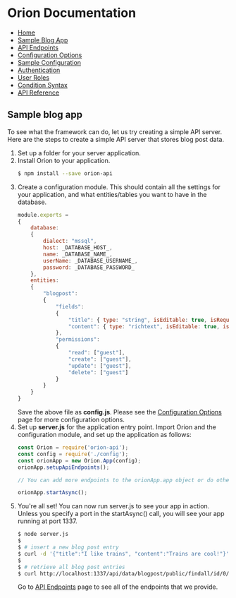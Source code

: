 # Orion Documentation

- [Home](../)
- [Sample Blog App](sample-blog-app)
- [API Endpoints](api-endpoints)
- [Configuration Options](configuration-options)
- [Sample Configuration](sample-configuration)
- [Authentication](authentication)
- [User Roles](user-roles)
- [Condition Syntax](condition-syntax)
- [API Reference](api-reference)

## Sample blog app

To see what the framework can do, let us try creating a simple API server. Here are the steps to create a simple API server that stores blog post data.

1. Set up a folder for your server application.
2. Install Orion to your application.
    ```bash
    $ npm install --save orion-api
    ```
3. Create a configuration module. This should contain all the settings for your application, and what entities/tables you want to have in the database.
    ```js
    module.exports =
    {
        database:
        {
            dialect: "mssql",
            host: _DATABASE_HOST_,
            name: _DATABASE_NAME_,
            userName: _DATABASE_USERNAME_,
            password: _DATABASE_PASSWORD_
        },
        entities:
        {
            "blogpost":
            {
                "fields":
                {
                    "title": { type: "string", isEditable: true, isRequired: true, foreignKey: null },
                    "content": { type: "richtext", isEditable: true, isRequired: true, foreignKey: null }
                },
                "permissions":
                {
                    "read": ["guest"],
                    "create": ["guest"],
                    "update": ["guest"],
                    "delete": ["guest"]
                }
            }
        }
    }
    ```
    Save the above file as **config.js**. Please see the [Configuration Options](configuration-options) page for more configuration options.
4. Set up **server.js** for the application entry point. Import Orion and the configuration module, and set up the application as follows:
    ```js
    const Orion = require('orion-api');
    const config = require('./config');
    const orionApp = new Orion.App(config);
    orionApp.setupApiEndpoints();
    
    // You can add more endpoints to the orionApp.app object or do other things here
    
    orionApp.startAsync();
    ```
5. You're all set! You can now run server.js to see your app in action. Unless you specify a port in the startAsync() call, you will see your app running at port 1337.
    ```bash
    $ node server.js
    $
    $ # insert a new blog post entry
    $ curl -d '{"title":"I like trains", "content":"Trains are cool!"}' -H "Content-Type: application/json" -X POST http://localhost:1337/api/data/blogpost
    $
    $ # retrieve all blog post entries
    $ curl http://localhost:1337/api/data/blogpost/public/findall/id/0/100
    ```
    Go to [API Endpoints](api-endpoints) page to see all of the endpoints that we provide.